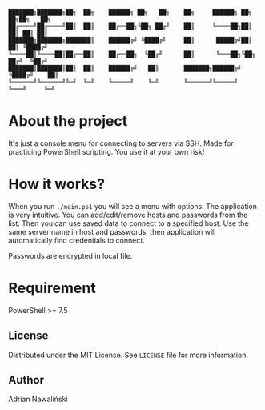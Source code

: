 ```
███████╗███████╗██╗  ██╗    ██████╗ ██╗   ██╗    ██╗     ██████╗ ██╗   ██╗██╗   ██╗
██╔════╝██╔════╝██║  ██║    ██╔══██╗╚██╗ ██╔╝    ██║     ╚════██╗██║   ██║ ██║ ██║
███████╗███████╗███████║    ██████╔╝ ╚████╔╝     ██║      █████╔╝██║   ██║ ╚████╔╝
╚════██║╚════██║██╔══██║    ██╔══██╗  ╚██╔╝      ██║      ╚═══██╗╚██╗ ██╔╝  ╚██╔╝
███████║███████║██║  ██║    ██████╔╝   ██║       ███████╗██████╔╝ ╚████╔╝    ██║
╚══════╝╚══════╝╚═╝  ╚═╝    ╚═════╝    ╚═╝       ╚══════╝╚═════╝   ╚═══╝     ╚═╝
```

# About the project

It's just a console menu for connecting to servers via SSH.
Made for practicing PowerShell scripting. You use it at your own risk!

# How it works?

When you run `./main.ps1` you will see a menu with options. The application is very intuitive.
You can add/edit/remove hosts and passwords from the list. Then you can use saved data to connect to a specified host.
Use the same server name in host and passwords, then application will automatically find credentials to connect.

Passwords are encrypted in local file.

# Requirement

PowerShell >= 7.5

## License

Distributed under the MIT License. See `LICENSE` file for more information.

## Author

Adrian Nawaliński
